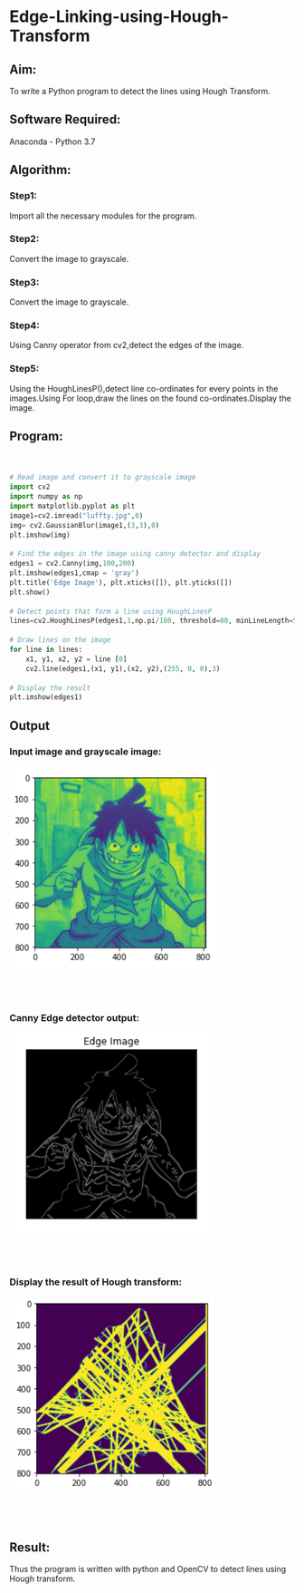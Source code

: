 # Edge-Linking-using-Hough-Transform
## Aim:
To write a Python program to detect the lines using Hough Transform.

## Software Required:
Anaconda - Python 3.7

## Algorithm:
### Step1:
Import all the necessary modules for the program.
<br>

### Step2:
Convert the image to grayscale.
<br>

### Step3:
Convert the image to grayscale.
<br>

### Step4:
Using Canny operator from cv2,detect the edges of the image.
<br>

### Step5:
Using the HoughLinesP(),detect line co-ordinates for every points in the images.Using For loop,draw the lines on the found co-ordinates.Display the image.
<br>


## Program:
```Python


# Read image and convert it to grayscale image
import cv2
import numpy as np
import matplotlib.pyplot as plt
image1=cv2.imread("luffty.jpg",0)
img= cv2.GaussianBlur(image1,(3,3),0)
plt.imshow(img)

# Find the edges in the image using canny detector and display
edges1 = cv2.Canny(img,100,200)
plt.imshow(edges1,cmap = 'gray')
plt.title('Edge Image'), plt.xticks([]), plt.yticks([])
plt.show()

# Detect points that form a line using HoughLinesP
lines=cv2.HoughLinesP(edges1,1,np.pi/180, threshold=80, minLineLength=50,maxLineGap=250)

# Draw lines on the image
for line in lines:
    x1, y1, x2, y2 = line [0] 
    cv2.line(edges1,(x1, y1),(x2, y2),(255, 0, 0),3)

# Display the result
plt.imshow(edges1)

```
## Output

### Input image and grayscale image:
![output](imoa.png)
<br>
<br>
<br>
<br>

### Canny Edge detector output:
![output](imob.png)
<br>
<br>
<br>
<br>

### Display the result of Hough transform:
![output](imoc.png)
<br>
<br>
<br>
<br>

## Result:
Thus the program is written with python and OpenCV to detect lines using Hough transform. 
